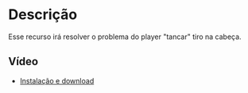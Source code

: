 
# Descrição

Esse recurso irá resolver o problema do player "tancar" tiro na cabeça.





## Vídeo

 - [Instalação e download]()

